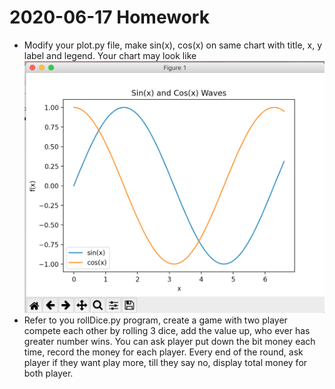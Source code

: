 # 2020-06-17 Homework
* Modify your plot.py file, make sin(x), cos(x) on same chart with title, x, y label and legend. Your chart may look like 
![sin(x) & cos(x)](sin-cos.png)
* Refer to you rollDice.py program, create a game with two player compete each other by rolling 3 dice, add the value up, who ever has greater number wins. You can ask player put down the bit money each time, record the money for each player. Every end of the round, ask player if they want play more, till they say no, display total money for both player.